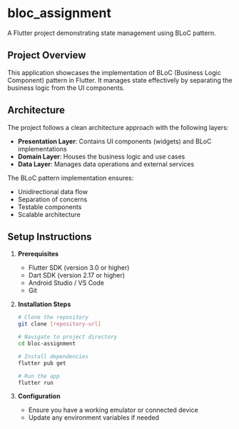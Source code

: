 # bloc_assignment

A Flutter project demonstrating state management using BLoC pattern.

## Project Overview

This application showcases the implementation of BLoC (Business Logic Component) pattern in Flutter. It manages state effectively by separating the business logic from the UI components.

## Architecture

The project follows a clean architecture approach with the following layers:

- **Presentation Layer**: Contains UI components (widgets) and BLoC implementations
- **Domain Layer**: Houses the business logic and use cases
- **Data Layer**: Manages data operations and external services

The BLoC pattern implementation ensures:
- Unidirectional data flow
- Separation of concerns
- Testable components
- Scalable architecture

## Setup Instructions

1. **Prerequisites**
   - Flutter SDK (version 3.0 or higher)
   - Dart SDK (version 2.17 or higher)
   - Android Studio / VS Code
   - Git

2. **Installation Steps**
   ```bash
   # Clone the repository
   git clone [repository-url]

   # Navigate to project directory
   cd bloc-assignment

   # Install dependencies
   flutter pub get

   # Run the app
   flutter run
   ```

3. **Configuration**
   - Ensure you have a working emulator or connected device
   - Update any environment variables if needed

